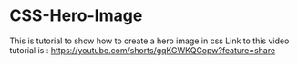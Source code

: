 # CSS-Hero-Image
This is tutorial to show how to create a hero image in css
Link to this video tutorial is :
https://youtube.com/shorts/gqKGWKQCopw?feature=share
